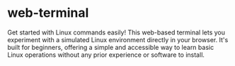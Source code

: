 # web-terminal
Get started with Linux commands easily! This web-based terminal lets you experiment with a simulated Linux environment directly in your browser. It's built for beginners, offering a simple and accessible way to learn basic Linux operations without any prior experience or software to install.
